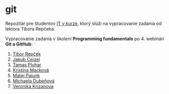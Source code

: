 # git
Repozitár pre študentov [IT v kurze](https://www.itvkurze.sk/), ktorý slúži na vypracovanie zadania od lektora Tibora Repčeka.

Vypracovanie zadania v školení **Programming fundamentals** po 4. webinári **Git a GitHub**:

1. [Tibor Repček](https://github.com/tiborepcek)
1. [Jakub Ceizel](https://github.com/jakubceizel)
1. [Tamas Pluhar](https://github.com/pluhi92)
1. [Kristína Macková](https://github.com/kristinamac15/Kristina-Mackova)
1. [Matej Pajunk](https://github.com/Pajoncek)
1. [Michaela Dubeňová](https://github.com/Gresima)
1. [Veronika Krizanova](https://github.com/veronikakrizanova)
